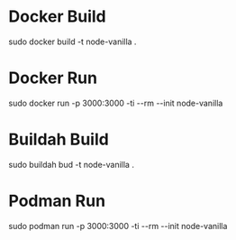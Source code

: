 # Docker Build
sudo docker build -t node-vanilla .

# Docker Run
sudo docker run -p 3000:3000 -ti --rm --init node-vanilla

# Buildah Build
sudo buildah bud -t node-vanilla .

# Podman Run
sudo podman run -p 3000:3000 -ti --rm --init node-vanilla

